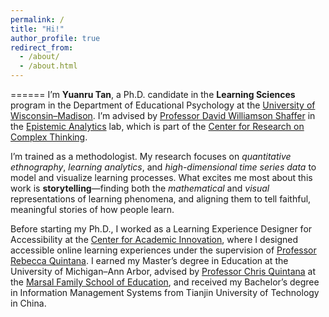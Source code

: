 ```yaml
---
permalink: /
title: "Hi!"
author_profile: true
redirect_from: 
  - /about/
  - /about.html
---
```



======
I’m **Yuanru Tan**, a Ph.D. candidate in the **Learning Sciences** program in the Department of Educational Psychology at the [University of Wisconsin–Madison](https://www.wisc.edu/). I’m advised by [Professor David Williamson Shaffer](https://edpsych.education.wisc.edu/fac-staff/williamson-shaffer-david/) in the [Epistemic Analytics](https://epistemicanalytics.org/) lab, which is part of the [Center for Research on Complex Thinking](https://www.crct.center/).

I’m trained as a methodologist. My research focuses on _quantitative ethnography_, _learning analytics_, and _high-dimensional time series data_ to model and visualize learning processes. What excites me most about this work is **storytelling**—finding both the _mathematical_ and _visual_ representations of learning phenomena, and aligning them to tell faithful, meaningful stories of how people learn.

Before starting my Ph.D., I worked as a Learning Experience Designer for Accessibility at the [Center for Academic Innovation](https://ai.umich.edu/), where I designed accessible online learning experiences under the supervision of [Professor Rebecca Quintana](https://marsal.umich.edu/directory/faculty-staff/rebecca-quintana). I earned my Master’s degree in Education at the University of Michigan–Ann Arbor, advised by [Professor Chris Quintana](https://soe.umich.edu/directory/christopher-quintana) at the [Marsal Family School of Education](https://marsal.umich.edu/), and received my Bachelor’s degree in Information Management Systems from Tianjin University of Technology in China.

